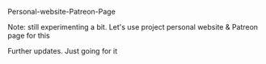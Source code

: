 Personal-website-Patreon-Page

Note: still experimenting a bit. Let's use project personal website & Patreon page for this

Further updates. Just going for it